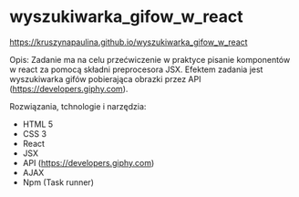 # wyszukiwarka_gifow_w_react

https://kruszynapaulina.github.io/wyszukiwarka_gifow_w_react

Opis:
Zadanie ma na celu przećwiczenie w praktyce pisanie komponentów w react za pomocą składni preprocesora JSX.
Efektem zadania jest wyszukiwarka gifów pobierająca obrazki przez API (https://developers.giphy.com).

Rozwiązania, tchnologie i narzędzia:
- HTML 5
- CSS 3
- React
- JSX
- API (https://developers.giphy.com)
- AJAX
- Npm (Task runner)
